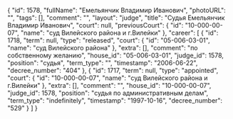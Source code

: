 {
    "id": 1578,
    "fullName": "Емельянчик Владимир Иванович",
    "photoURL": "",
    "tags": [],
    "comment": "",
    "layout": "judge",
    "title": "Судья Емельянчик Владимир Иванович",
    "court": null,
    "previousCourt": {
        "id": "10-000-00-07",
        "name": "суд Вилейского района и г.Вилейки"
    },
    "career": [
        {
            "id": 1718,
            "term": null,
            "type": "released",
            "court": {
                "id": "05-006-03-01",
                "name": "суд Вилейского района"
            },
            "extra": [],
            "comment": "по собственному желанию",
            "house_id": "05-006-03-01",
            "judge_id": 1578,
            "position": "судья",
            "term_type": "",
            "timestamp": "2006-06-22",
            "decree_number": "404"
        },
        {
            "id": 1717,
            "term": null,
            "type": "appointed",
            "court": {
                "id": "10-000-00-07",
                "name": "суд Вилейского района и г.Вилейки"
            },
            "extra": [],
            "comment": "",
            "house_id": "10-000-00-07",
            "judge_id": 1578,
            "position": "судья по административным делам",
            "term_type": "indefinitely",
            "timestamp": "1997-10-16",
            "decree_number": "529"
        }
    ]
}